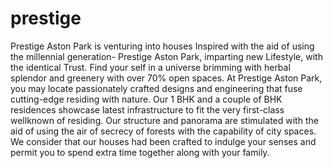 # prestige
Prestige Aston Park is venturing into houses Inspired with the aid of using the millennial generation- Prestige Aston Park, imparting new Lifestyle, with the identical Trust. Find your self in a universe brimming with herbal splendor and greenery with over 70% open spaces. At Prestige Aston Park, you may locate passionately crafted designs and engineering that fuse cutting-edge residing with nature. Our 1 BHK and a couple of BHK residences showcase latest infrastructure to fit the very first-class wellknown of residing. Our structure and panorama are stimulated with the aid of using the air of secrecy of forests with the capability of city spaces. We consider that our houses had been crafted to indulge your senses and permit you to spend extra time together along with your family.
